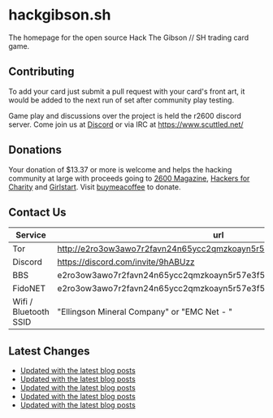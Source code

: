 # hackgibson.sh
The homepage for the open source Hack The Gibson // SH trading card game.


## Contributing

To add your card just submit a pull request with your card's front art, it would be added to the next run of set after community play testing.

Game play and discussions over the project is held the r2600 discord server. Come join us at [Discord](https://discord.com/invite/9hABUzz) or via IRC at https://www.scuttled.net/


## Donations

Your donation of $13.37 or more is welcome and helps the hacking community at large with proceeds going to [2600 Magazine](https://2600.com/), [Hackers for Charity](https://hackersforcharity.org) and [Girlstart](https://girlstart.org).  Visit [buymeacoffee](https://www.buymeacoffee.com/hackgibson.sh) to donate.


## Contact Us

Service | url
-|-
Tor | http://e2ro3ow3awo7r2favn24n65ycc2qmzkoayn5r57e3f56nvjwdcgg32ad.onion
Discord | https://discord.com/invite/9hABUzz
BBS | e2ro3ow3awo7r2favn24n65ycc2qmzkoayn5r57e3f56nvjwdcgg32ad.onion:23
FidoNET | e2ro3ow3awo7r2favn24n65ycc2qmzkoayn5r57e3f56nvjwdcgg32ad.onion:24554
Wifi / Bluetooth SSID | "Ellingson Mineral Company" or "EMC Net - <fidonet address>"

## Latest Changes
<!-- BLOG-POST-LIST:START -->
- [Updated with the latest blog posts](https://github.com/DFW2600/hackgibson.sh/commit/071737a28da89daabe4322fc32f9a440d6aeeb21)
- [Updated with the latest blog posts](https://github.com/DFW2600/hackgibson.sh/commit/36e8d1b1d568e3c5d0f4d24e4385d55a72d77b9b)
- [Updated with the latest blog posts](https://github.com/DFW2600/hackgibson.sh/commit/189d159c49aa8d5dcedf7819f2d0fa0a53556fc7)
- [Updated with the latest blog posts](https://github.com/DFW2600/hackgibson.sh/commit/53ebbfe2a25392b35e75185d824ddd02aaa8d634)
- [Updated with the latest blog posts](https://github.com/DFW2600/hackgibson.sh/commit/f68fba9c38b14b55012b9c12a8532280662c86ff)
<!-- BLOG-POST-LIST:END -->
